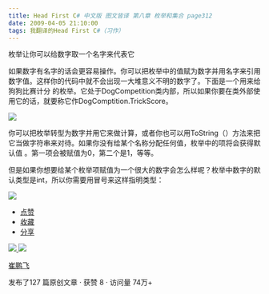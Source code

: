 ```yaml
---
title: Head First C# 中文版 图文皆译 第八章 枚举和集合 page312
date: 2009-04-05 21:10:00
tags: 我翻译的Head First C#（习作）
---
```

枚举让你可以给数字取一个名字来代表它

如果数字有名字的话会更容易操作。你可以把枚举中的值赋为数字并用名字来引用数字值。这样你的代码中就不会出现一大堆意义不明的数字了。下面是一个用来给狗狗比赛计分
的枚举。它处于DogCompetition类内部，所以如果你要在类外部使用它的话，就要称它作DogComptition.TrickScore。

![](https://p-blog.csdn.net/images/p_blog_csdn_net/cuipengfei1/EntryImages/20090405/2009-04-05_20-48-40.jpg)

你可以把枚举转型为数字并用它来做计算，或者你也可以用ToString（）方法来把它当做字符串来对待。如果你没有给某个名称分配任何值，枚举中的项将会获得默认值
。第一项会被赋值为0，第二个是1，等等。

但是如果你想要给某个枚举项赋值为一个很大的数字会怎么样呢？枚举中数字的默认类型是int，所以你需要用冒号来这样指明类型：

![](https://p-blog.csdn.net/images/p_blog_csdn_net/cuipengfei1/EntryImages/20090405/2009-04-05_21-03-32.jpg)

  * [ 点赞  ](javascript:;)
  * [ 收藏  ](javascript:;)
  * [ 分享 ](javascript:;)

[ ![](https://profile.csdnimg.cn/5/2/5/3_cuipengfei1)
![](https://g.csdnimg.cn/static/user-reg-year/1x/11.png)
](https://blog.csdn.net/cuipengfei1)

[ 崔鹏飞 ](https://blog.csdn.net/cuipengfei1)

发布了127 篇原创文章  ·  获赞 8  ·  访问量 74万+

